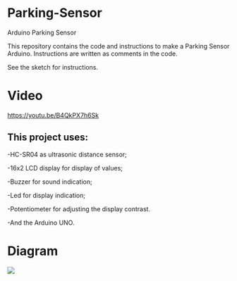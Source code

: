 # Parking-Sensor
Arduino Parking Sensor

This repository contains the code and instructions to make a Parking Sensor Arduino. 
Instructions are written as comments in the code.

See the sketch for instructions.

# Video
https://youtu.be/B4QkPX7h6Sk

## This project uses:
-HC-SR04 as ultrasonic distance sensor;

-16x2 LCD display for display of values;

-Buzzer for sound indication;

-Led for display indication;

-Potentiometer for adjusting the display contrast.

-And the Arduino UNO.

# Diagram

<img src="https://i.imgur.com/iZYT0Cy.png"/>
